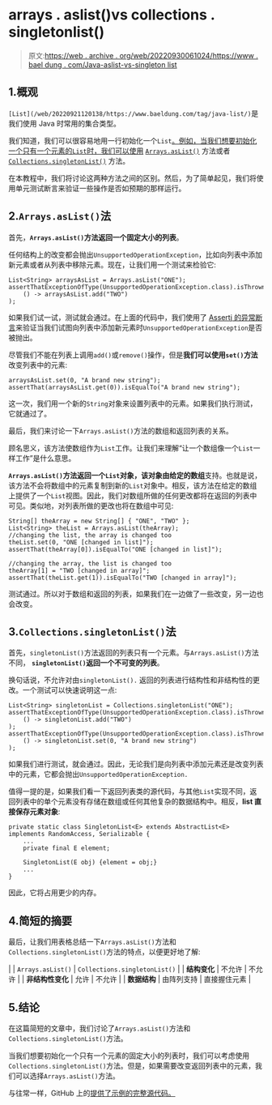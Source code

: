 # arrays . aslist()vs collections . singletonlist()

> 原文:[https://web . archive . org/web/20220930061024/https://www . bael dung . com/Java-aslist-vs-singleton list](https://web.archive.org/web/20220930061024/https://www.baeldung.com/java-aslist-vs-singletonlist)

## 1.概观

`[List](/web/20220921120138/https://www.baeldung.com/tag/java-list/)`是我们使用 Java 时常用的集合类型。

我们知道，我们可以很容易地用一行初始化一个`List`[。例如，当我们想要初始化一个只有一个元素的`List`时，我们可以使用](/web/20220921120138/https://www.baeldung.com/java-init-list-one-line) [`Arrays.asList()`](https://web.archive.org/web/20220921120138/https://docs.oracle.com/en/java/javase/11/docs/api/java.base/java/util/Arrays.html#asList(T...)) 方法或者 [`Collections.singletonList()`](https://web.archive.org/web/20220921120138/https://docs.oracle.com/en/java/javase/11/docs/api/java.base/java/util/Collections.html#singletonList(T)) 方法。

在本教程中，我们将讨论这两种方法之间的区别。然后，为了简单起见，我们将使用单元测试断言来验证一些操作是否如预期的那样运行。

## 2.`Arrays.asList()`法

首先，**`Arrays.asList()`方法返回一个固定大小的列表**。

任何结构上的改变都会抛出`UnsupportedOperationException`，比如向列表中添加新元素或者从列表中移除元素。现在，让我们用一个测试来检验它:

```
List<String> arraysAsList = Arrays.asList("ONE");
assertThatExceptionOfType(UnsupportedOperationException.class).isThrownBy(
    () -> arraysAsList.add("TWO")
); 
```

如果我们试一试，测试就会通过。在上面的代码中，我们使用了 [Assertj 的异常断言](/web/20220921120138/https://www.baeldung.com/assertj-exception-assertion)来验证当我们试图向列表中添加新元素时`UnsupportedOperationException`是否被抛出。

尽管我们不能在列表上调用`add()`或`remove()`操作，但是**我们可以使用`set()`方法**改变列表中的元素:

```
arraysAsList.set(0, "A brand new string");
assertThat(arraysAsList.get(0)).isEqualTo("A brand new string");
```

这一次，我们用一个新的`String`对象来设置列表中的元素。如果我们执行测试，它就通过了。

最后，我们来讨论一下`Arrays.asList()`方法的数组和返回列表的关系。

顾名思义，该方法使数组作为`List`工作。让我们来理解“让一个数组像一个`List`一样工作”是什么意思。

**`Arrays.asList()`方法返回一个`List`对象，该对象由给定的数组**支持。也就是说，该方法不会将数组中的元素复制到新的`List`对象中。相反，该方法在给定的数组上提供了一个`List`视图。因此，我们对数组所做的任何更改都将在返回的列表中可见。类似地，对列表所做的更改也将在数组中可见:

```
String[] theArray = new String[] { "ONE", "TWO" };
List<String> theList = Arrays.asList(theArray);
//changing the list, the array is changed too
theList.set(0, "ONE [changed in list]");
assertThat(theArray[0]).isEqualTo("ONE [changed in list]");

//changing the array, the list is changed too
theArray[1] = "TWO [changed in array]";
assertThat(theList.get(1)).isEqualTo("TWO [changed in array]"); 
```

测试通过。所以对于数组和返回的列表，如果我们在一边做了一些改变，另一边也会改变。

## 3.`Collections.singletonList()`法

首先，`singletonList()`方法返回的列表只有一个元素。与`Arrays.asList()`方法不同， **`singletonList()`返回一个不可变的列表**。

换句话说，不允许对由`singletonList().` 返回的列表进行结构性和非结构性的更改。一个测试可以快速说明这一点:

```
List<String> singletonList = Collections.singletonList("ONE");
assertThatExceptionOfType(UnsupportedOperationException.class).isThrownBy(
    () -> singletonList.add("TWO")
);
assertThatExceptionOfType(UnsupportedOperationException.class).isThrownBy(
    () -> singletonList.set(0, "A brand new string")
); 
```

如果我们进行测试，就会通过。因此，无论我们是向列表中添加元素还是改变列表中的元素，它都会抛出`UnsupportedOperationException.`

值得一提的是，如果我们看一下返回列表类的源代码，与其他`List`实现不同，返回列表中的单个元素没有存储在数组或任何其他复杂的数据结构中。相反，**list 直接保存元素对象**:

```
private static class SingletonList<E> extends AbstractList<E> implements RandomAccess, Serializable {
    ...
    private final E element;

    SingletonList(E obj) {element = obj;}
    ...
}
```

因此，它将占用更少的内存。

## 4.简短的摘要

最后，让我们用表格总结一下`Arrays.asList()`方法和`Collections.singletonList()`方法的特点，以便更好地了解:

|  | `Arrays.asList()` | `Collections.singletonList()` |
| **结构变化** | 不允许 | 不允许 |
| **非结构性变化** | 允许 | 不允许 |
| **数据结构** | 由阵列支持 | 直接握住元素 |

## 5.结论

在这篇简短的文章中，我们讨论了`Arrays.asList()`方法和`Collections.singletonList()`方法。

当我们想要初始化一个只有一个元素的固定大小的列表时，我们可以考虑使用`Collections.singletonList()`方法。但是，如果需要改变返回列表中的元素，我们可以选择`Arrays.asList()`方法。

与往常一样，GitHub 上的[提供了示例的完整源代码。](https://web.archive.org/web/20220921120138/https://github.com/eugenp/tutorials/tree/master/core-java-modules/core-java-collections-list-4)